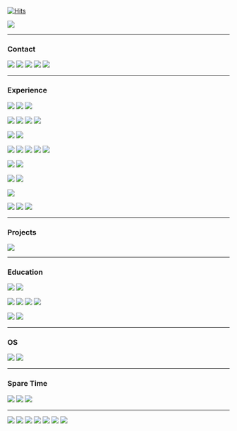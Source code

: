 [![Hits](https://hits.seeyoufarm.com/api/count/incr/badge.svg?url=https%3A%2F%2Fgithub.com%2Fanhelina-lunova%2F&count_bg=%23DC4589&title_bg=%23A180FB&icon=&icon_color=%238E6D6D&title=hits&edge_flat=false)](https://hits.seeyoufarm.com)

![](https://github-profile-trophy.vercel.app/?username=anhelina-lunova&theme=radical)

---

### Contact

[![](https://img.shields.io/badge/Gmail-08851b?logo=gmail&logoColor=)]()
[![](https://img.shields.io/badge/LinkedIn-00a0dc?&logo=linkedin&logoColor=)](https://www.linkedin.com/in/anhelina-lunova/)
[![](https://img.shields.io/badge/Telegram-white?logo=telegram&logoColor=)](https://t.me/QAngieL)
[![](https://img.shields.io/badge/Instagram-c13584?logo=instagram&logoColor=FFDC80)](https://www.instagram.com/)
[![](https://img.shields.io/badge/GitHub-333?logo=github&logoColor=)](https://github.com/anhelina-lunova/)

---

### Experience

[![](https://img.shields.io/badge/Python-ffde57?logo=python&logoColor=4584b6)]()
[![](https://img.shields.io/badge/Playwright-bb544a?logo=Playwright&logoColor=68ac41)]()
[![](https://img.shields.io/badge/PyCharm-c0ccba?&logo=PyCharm&logoColor=black)]()

[![](https://img.shields.io/badge/Google_Chrome-34a853?logo=Google-chrome&logoColor=white)]()
[![](https://img.shields.io/badge/HTML5-ebebeb?logo=html5&logoColor=)]()
[![](https://img.shields.io/badge/CSS3-ebebeb?logo=css3&logoColor=264de4)]()
[![](https://img.shields.io/badge/JavaScript-323330?logo=javascript&logoColor=)]()

[![](https://img.shields.io/badge/Postman-white?logo=Postman&logoColor=ef5b25)]()
[![](https://img.shields.io/badge/JSON-gray?logo=json&logoColor=)]()

[![](https://img.shields.io/badge/Node.js-gray?logo=nodedotjs&logoColor=)]()
[![](https://img.shields.io/badge/npm-gray?logo=npm&logoColor=)]()
[![](https://img.shields.io/badge/Cypress-gray?logo=cypress&logoColor=)]()
[![](https://img.shields.io/badge/Cucumber-gray?logo=cucumber&logoColor=)]()
[![](https://img.shields.io/badge/VSCode-gray?logo=visual%20studio%20code&logoColor=)]()

[![](https://img.shields.io/badge/MySQL-gray?logo=mysql&logoColor=)]()
[![](https://img.shields.io/badge/Sqlite-gray?logo=sqlite&logoColor=)]()

[![](https://img.shields.io/badge/Notion-gray?logo=notion&logoColor=)]()
[![](https://img.shields.io/badge/Jira-gray?logo=Jira&logoColor=)]()

[![](https://img.shields.io/badge/Figma-gray?logo=figma&logoColor=)]()

[![](https://img.shields.io/badge/Google%20Meet-gray?logo=google-meet&logoColor=)]()
[![](https://img.shields.io/badge/Zoom-gray?logo=zoom&logoColor=)]()
[![](https://img.shields.io/badge/Slack-gray?logo=slack&logoColor=)]()

---

### Projects

[![](https://img.shields.io/badge/Google%20Sheets-gray?logo=google-sheets&logoColor=)]()

---

### Education

[![](https://img.shields.io/badge/Codecademy-gray?logo=codecademy&logoColor=)]()
[![](https://img.shields.io/badge/W3Schools-gray?logo=W3Schools&logoColor=)]()

[![](https://img.shields.io/badge/GIT-gray?logo=git&logoColor=)]()
[![](https://img.shields.io/badge/gitignore%20io-gray?logo=gitignoredotio&logoColor=)]()
[![](https://img.shields.io/badge/GitHub_Actions-gray?logo=github-actions&logoColor=)]()
[![](https://img.shields.io/badge/GitLab-gray?logo=gitlab&logoColor=)]()

[![](https://img.shields.io/badge/Amazon_AWS-gray?logo=amazonaws&logoColor=)]()
[![](https://img.shields.io/badge/Netlify-gray?logo=netlify&logoColor=)]()

---

### OS

[![](https://img.shields.io/badge/mac%20os-gray?logo=apple&logoColor=)]()
[![](https://img.shields.io/badge/iOS-gray?logo=ios&logoColor=)]()

---

### Spare Time

[![](https://img.shields.io/badge/Riot_Games-gray?logo=riot-games&logoColor=)]()
[![](https://img.shields.io/badge/PlayStation-gray?logo=playstation&logoColor=)]()
[![](https://img.shields.io/badge/Battle.net-gray?logo=battle.net&logoColor=)]()

---

![](http://github-profile-summary-cards.vercel.app/api/cards/profile-details?username=anhelina-lunova&theme=radical)
![](http://github-profile-summary-cards.vercel.app/api/cards/most-commit-language?username=anhelina-lunova&theme=radical)
![](http://github-profile-summary-cards.vercel.app/api/cards/productive-time?username=anhelina-lunova&theme=radical&utcOffset=8)
![](http://github-profile-summary-cards.vercel.app/api/cards/repos-per-language?username=anhelina-lunova&theme=radical)
![](http://github-profile-summary-cards.vercel.app/api/cards/stats?username=anhelina-lunova&theme=radical)
![](https://github-readme-stats.vercel.app/api/top-langs/?username=anhelina-lunova&layout=donut&hide_border=true&theme=radical)
![](https://github-readme-streak-stats.herokuapp.com?user=anhelina-lunova&hide_border=true&date_format=j%20M%5B%20Y%5D&card_width=356&theme=radical)